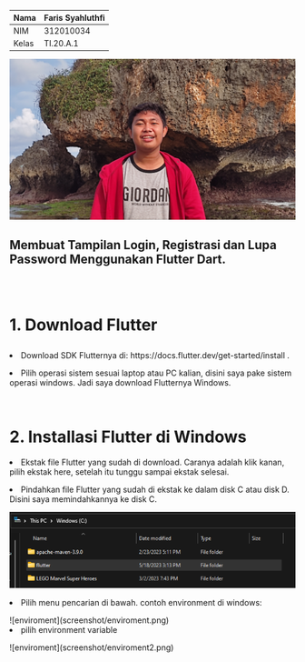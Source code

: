 
| Nama      | Faris Syahluthfi |
| ----------- | ----------- |
| NIM     | 312010034       |
| Kelas   | TI.20.A.1        |

![output](screenshot/faris.jpg)</p>

## Membuat Tampilan Login, Registrasi dan Lupa Password Menggunakan Flutter Dart. </p></br>
# 1. Download Flutter</p>
<li> Download SDK Flutternya di: https://docs.flutter.dev/get-started/install . </li> </p>
<li> Pilih operasi sistem sesuai laptop atau PC kalian, disini saya pake sistem operasi windows. Jadi saya download Flutternya Windows.</li></p> </br>

# 2. Installasi Flutter di Windows
<li> Ekstak file Flutter yang sudah di download. Caranya adalah klik kanan, pilih ekstak here, setelah itu tunggu sampai ekstak selesai. </li><p>
<li> Pindahkan file Flutter yang sudah di ekstak ke dalam disk C atau disk D. Disini saya memindahkannya ke disk C.

![flutter](screenshot/flutter.png)</li></p>
<li> Pilih menu pencarian di bawah. contoh environment di windows:</li></p>
![enviroment](screenshot/enviroment.png)
<li> pilih environment variable</li></p>
![enviroment](screenshot/enviroment2.png)

